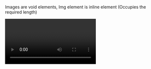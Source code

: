 Images are void elements, Img element is inline element (Occupies the required length)


<video> and <audio> are normal HTML5 elements used to embed media content directly into web pages.